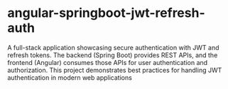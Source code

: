 # angular-springboot-jwt-refresh-auth
A full-stack application showcasing secure authentication with JWT and refresh tokens. The backend (Spring Boot) provides REST APIs, and the frontend (Angular) consumes those APIs for user authentication and authorization. This project demonstrates best practices for handling JWT authentication in modern web applications
